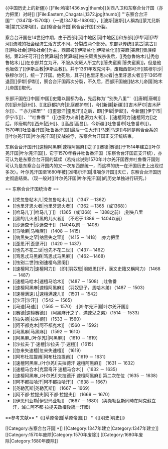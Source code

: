 {{中国历史上的新疆}}
[[File:哈密1436.svg|thumb]]关西八卫和东察合台汗国（亦力把里）对峙]]
[[File:Eastern_Chagatai_1372.jpg|thumb]]
'''东察合台汗国'''（1347年-1570年）（一说1347年-1680年），[[波斯|波斯]]人稱為[[蒙兀兒斯坦|蒙兀兒斯坦]]，由[[察合台汗国|察合台汗国]]分裂。

察合台汗国在14世纪中期，由于西部[[河中地区|河中地区]]和东部[[伊犁河|伊犁河]]流域的社会经济生活方式不同，分裂成两个部分。东部以传统[[蒙古|蒙古]][[游牧社会|游牧社会]]为主，西部被[[伊斯兰化|伊斯兰化]][[突厥|突厥]]贵族控制。第23任可汗[[合赞算端|合赞算端]]被突厥贵族杀後后，[[秃忽鲁帖木儿|秃忽鲁帖木儿]]在东部并立为汗，不服从突厥人所立的[[答失蛮察|答失蛮察]]，但是他也皈依了[[伊斯兰教|伊斯兰教]]。并于1361年攻克河中，废黜西部可汗[[铁穆尔沙|铁穆尔沙]]，统一了汗国。他死后，其子[[也里牙思火者|也里牙思火者]]于1365年退回[[伊犁|伊犁]]，察合台汗国再次分裂，不久后，西部汗国被[[帖木儿帝国|帖木儿帝国]]取代。

东部汗国在[[中国|中国]]史籍以国都为名，先后称为'''别失八里'''（[[唐朝|唐朝]]的[[庭州|庭州]]、[[北庭都护府|北庭都护府]]，今[[新疆|新疆]][[吉木萨尔|吉木萨尔]]）、'''亦力把里'''（[[歪思汗|歪思汗]]之后，即[[伊犁|伊犁]]，今新疆[[伊宁市|伊宁市]]）、'''吐鲁番'''（[[也密力火者|也密力火者]]、[[速檀阿力|速檀阿力]]之后，即唐朝的[[西州|西州]]、[[高昌|高昌]]，今新疆[[吐鲁番市|吐鲁番市]]）。1570年[[吐鲁番汗国|吐鲁番汗国]]最后一任大汗[[马速|马速]]与同是察合台系的[[叶尔羌汗国|叶尔羌汗国]]交战被俘，东察合台汗国正支汗统结束。

东察合台汗国汗[[速檀阿黑麻|速檀阿黑麻]]之子[[赛德|赛德]]于1514年建立[[叶尔羌汗国|叶尔羌汗国]]，它于1570年吞并吐鲁番汗国（东察合台汗国正支汗统），亦可认为是东察合台汗国的延续（若持此说则1570年叶尔羌汗国吞并吐鲁番汗国则可认为是东察合台汗国内的又一次东西部统一，而这样的统一在汗国历史上出现过多次）。叶尔羌汗国至1680年被[[准噶尔汗国|准噶尔汗国]]灭亡，东察合台汗国历史彻底结束。（现一般对[[叶尔羌汗国|叶尔羌汗国]]的历史单独进行研究。）

== 东察合台汗国统治者 ==
* [[秃忽鲁帖木儿|秃忽鲁帖木儿]] （1347 －1362）
* [[也里牙思火者|也里牙思火者]] （1362 －1365（或1368））
* [[哈马儿丁|哈马儿丁]] （1365（或1368）－ 1388之前）
;别失八里
* [[黑的儿火者|黑的儿火者]] （不迟于 1386 － 1404以前）
* [[沙迷查干|沙迷查干]] （1404以前 － 1408）
* [[马哈麻|马哈麻]] （1408 － 1415）
* [[纳黑失之罕|纳黑失之罕]] （1415 － 1418）
;亦力把里
* [[歪思汗|歪思汗]] （1420 － 1437）
* [[也先不花二世|也先不花二世]] （1437－1462）
* [[笃思忒马黑麻|笃思忒马黑麻]] （1462－1468）
* [[怯别二世|怯别速檀乌黑阑]]
* [[速檀阿力|速檀阿力]] （即[[羽奴思|羽奴思]]汗，漢文史籍又稱阿力）（1468 － 1487）
* [[速檀马哈木|速檀马哈木]] （1487 － 1508）
;吐鲁番
* [[速檀阿黑麻|速檀阿黑麻]] （羽奴思子，馬哈木弟）（1487 － 1503）
* [[速檀满速儿|速檀满速儿]] （1501 － 1542）
* [[沙汗|沙汗]] （1542 － 1565）
* [[马速|马速]] （1565 － 1570）
;[[叶尔羌汗国|叶尔羌汗国]]
* [[赛德|速檀赛德]] （阿黑麻汗之子，滿速兒之弟）（1514 － 1533）
* [[拉失德|拉失德]] （1533 － 1560）
* [[阿不都克木|阿不都克木]] （1560 － 1592）
* [[马黑麻|马黑麻]] （1592 － 1610）
* [[阿黑麻_(叶尔羌)|阿黑麻]] （1610 － 1619）
* [[沙拉夫·丁·速檀|沙拉夫·丁·速檀]]（1615）
* [[忽来失速檀|忽来失速檀]] （1619）
* [[阿布杜拉提甫|阿布杜拉提甫]] （1619 － 1631）
* [[速檀阿黑麻_(叶尔羌)|夫拉德汗 速檀阿黑麻]] （1631 － 1632）
* [[速檀马合木|克雷奇汗 速檀马合木]] （1632 － 1635）
* [[速檀阿黑麻_(叶尔羌)|夫拉德汗 速檀阿黑麻]] 第二次在位（1635 － 1638）
* [[阿不都拉哈汗|阿不都拉哈汗]] （1638 － 1667）
* [[尧勒瓦斯|尧勒瓦斯]] （1667 － 1669）
* [[阿不都·拉提夫|阿不都·拉提夫]] （1669 － 1670）
* [[伊思玛业勒|伊思玛业勒]] （1667 － 1680）（與尧勒瓦斯同時在阿克蘇立汗，滅亡阿不都·拉提夫政權後統一汗國）

==参考文献==
*《[[草原帝国|草原帝国]]》
*《[[明史|明史]]》

[[Category:东察合台汗国|*]]
[[Category:1347年建立|Category:1347年建立]]
[[Category:1570年废除|Category:1570年废除]]
[[Category:1680年废除|Category:1680年废除]]